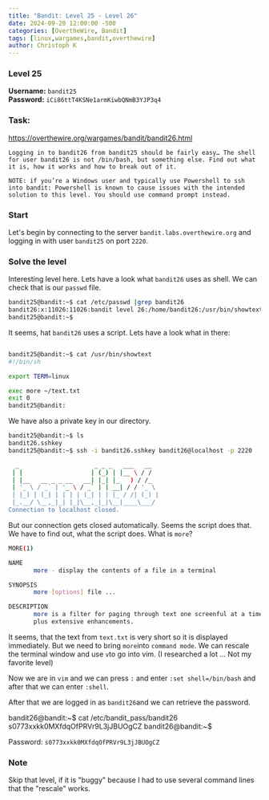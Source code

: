 ```yaml
---
title: "Bandit: Level 25 - Level 26"
date: 2024-09-20 12:00:00 -500 
categories: [OvertheWire, Bandit]
tags: [linux,wargames,bandit,overthewire]
author: Christoph K
---
```

<!-- Change LEVELS -->

### Level 25

**Username:** `bandit25`  
**Password:** `iCi86ttT4KSNe1armKiwbQNmB3YJP3q4`


### Task:
https://overthewire.org/wargames/bandit/bandit26.html

<!-- PICTURE FROM TASK -->

    Logging in to bandit26 from bandit25 should be fairly easy… The shell for user bandit26 is not /bin/bash, but something else. Find out what it is, how it works and how to break out of it.

    NOTE: if you’re a Windows user and typically use Powershell to ssh into bandit: Powershell is known to cause issues with the intended solution to this level. You should use command prompt instead.
<!-- change username bandit!! -->


### Start

Let's begin by connecting to the server `bandit.labs.overthewire.org` and logging in with user `bandit25` on port `2220`.



<!-- CHANGE COMMANDS IF NECCESSARY -->


### Solve the level

Interesting level here. Lets have a look what `bandit26` uses as shell. We can check that is our `passwd` file.

```bash
bandit25@bandit:~$ cat /etc/passwd |grep bandit26
bandit26:x:11026:11026:bandit level 26:/home/bandit26:/usr/bin/showtext
bandit25@bandit:~$
```

It seems, hat `bandit26` uses a script. Lets have a look what in there:

```bash

bandit25@bandit:~$ cat /usr/bin/showtext
#!/bin/sh

export TERM=linux

exec more ~/text.txt
exit 0
bandit25@bandit:
```

We have also a private key in our directory. 

```bash
bandit25@bandit:~$ ls
bandit26.sshkey
bandit25@bandit:~$ ssh -i bandit26.sshkey bandit26@localhost -p 2220

  _                     _ _ _   ___   __
 | |                   | (_) | |__ \ / /
 | |__   __ _ _ __   __| |_| |_   ) / /_
 | '_ \ / _` | '_ \ / _` | | __| / / '_ \
 | |_) | (_| | | | | (_| | | |_ / /| (_) |
 |_.__/ \__,_|_| |_|\__,_|_|\__|____\___/
Connection to localhost closed.

```

But our connection gets closed automatically. Seems the script does that. We have to find out, what the script does. What is `more`?
```bash
MORE(1)                                                                          User Commands                                                                         MORE(1)

NAME
       more - display the contents of a file in a terminal

SYNOPSIS
       more [options] file ...

DESCRIPTION
       more is a filter for paging through text one screenful at a time. This version is especially primitive. Users should realize that less(1) provides more(1) emulation
       plus extensive enhancements.


```

It seems, that the text from `text.txt` is very short so it is displayed immediately. But we need to bring `more`into `command mode`. We can rescale the terminal window and use `v`to go into vim. (I researched a lot ... Not my favorite level)


Now we are in `vim` and we can press `:` and enter `:set shell=/bin/bash` and after that we can enter `:shell`.

After that we are logged in as `bandit26`and we can retrieve the password.



bandit26@bandit:~$ cat /etc/bandit_pass/bandit26
s0773xxkk0MXfdqOfPRVr9L3jJBUOgCZ
bandit26@bandit:~$


Password: `s0773xxkk0MXfdqOfPRVr9L3jJBUOgCZ`

### Note

Skip that level, if it is "buggy" because I had to use several command lines that the "rescale" works. 